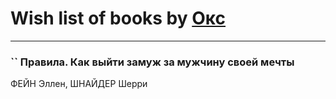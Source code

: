# Wish list of books by [Окс](http://www.knigopis.com/#/user/books?u=102536471289425216982-google)
---

### `` Правила. Как выйти замуж за мужчину своей мечты
ФЕЙН Эллен, ШНАЙДЕР Шерри

